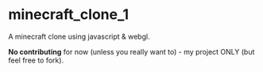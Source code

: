 # minecraft_clone_1
A minecraft clone using javascript &amp; webgl. 

**No contributing** for now (unless you really want to) - my project ONLY 
(but feel free to fork).
